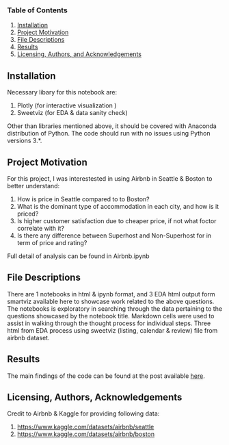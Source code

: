 
### Table of Contents

1. [Installation](#installation)
2. [Project Motivation](#motivation)
3. [File Descriptions](#files)
4. [Results](#results)
5. [Licensing, Authors, and Acknowledgements](#licensing)

## Installation <a name="installation"></a>

Necessary libary for this notebook are:
1. Plotly (for interactive visualization )
2. Sweetviz (for EDA & data sanity check)

Other than libraries mentioned above,  it should be covered with Anaconda distribution of Python.  The code should run with no issues using Python versions 3.*.


## Project Motivation<a name="motivation"></a>

For this project, I was interestested in using Airbnb in Seattle & Boston to better understand:
1. How is price in Seattle compared to to Boston?
2. What is the dominant type of accommodation in each city, and how is it priced?
3. Is higher customer satisfaction due to cheaper price, if not what foctor correlate with it?
4. Is there any difference between Superhost and Non-Superhost for in term of price and rating?

Full detail of analysis can be found in Airbnb.ipynb


## File Descriptions <a name="files"></a>

There are 1 notebooks in html & ipynb format, and 3 EDA html output form smartviz available here to showcase work related to the above questions. The notebooks is exploratory in searching through the data pertaining to the questions showcased by the notebook title.  Markdown cells were used to assist in walking through the thought process for individual steps.
Three html from EDA process using sweetviz (listing, calendar & review) file from airbnb dataset.


## Results<a name="results"></a>

The main findings of the code can be found at the post available [here](https://medium.com/p/2ce4d204caaa/edit).

## Licensing, Authors, Acknowledgements<a name="licensing"></a>

Credit to Airbnb & Kaggle for providing following data:
1. https://www.kaggle.com/datasets/airbnb/seattle
2. https://www.kaggle.com/datasets/airbnb/boston


